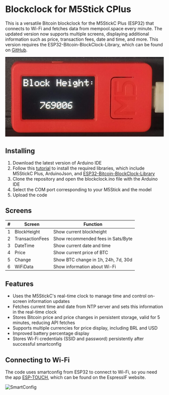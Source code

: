 # Blockclock for M5Stick CPlus

This is a versatile Bitcoin blockclock for the M5StickC Plus (ESP32) that connects to Wi-Fi and fetches data from mempool.space every minute. The updated version now supports multiple screens, displaying additional information such as price, transaction fees, date and time, and more. This version requires the ESP32-Bitcoin-BlockClock-Library, which can be found on [GitHub](https://github.com/SatsCzar/ESP32-Bitcoin-BlockClock-Library).

![M5StickC running blockclock](https://raw.githubusercontent.com/SatsCzar/Blockclock_M5StickC_Plus/master/m5stickblockclock.jpg)

## Installing

1. Download the latest version of Arduino IDE
2. Follow this [tutorial](https://docs.m5stack.com/en/quick_start/m5stickc_plus/arduino) to install the required libraries, which include M5StickC Plus, ArduinoJson, and [ESP32-Bitcoin-BlockClock-Library](https://github.com/SatsCzar/ESP32-Bitcoin-BlockClock-Library)
3. Clone the repository and open the blockclock.ino file with the Arduino IDE
4. Select the COM port corresponding to your M5Stick and the model
5. Upload the code

## Screens

| #   | Screen          | Function                           |
| --- | --------------- | ---------------------------------- |
| 1   | BlockHeight     | Show current blockheight           |
| 2   | TransactionFees | Show recommended fees in Sats/Byte |
| 3   | DateTime        | Show current date and time         |
| 4   | Price           | Show current price of BTC          |
| 5   | Change          | Show BTC change in 1h, 24h, 7d, 30d |
| 6   | WiFiData        | Show information about Wi-Fi       |

## Features

- Uses the M5StickC's real-time clock to manage time and control on-screen information updates
- Fetches current time and date from NTP server and sets this information in the real-time clock
- Stores Bitcoin price and price changes in persistent storage, valid for 5 minutes, reducing API fetches
- Supports multiple currencies for price display, including BRL and USD
- Improved battery percentage display
- Stores Wi-Fi credentials (SSID and password) persistently after successful smartconfig

## Connecting to Wi-Fi

The code uses smartconfig from ESP32 to connect to Wi-Fi, so you need the app [ESP-TOUCH](https://www.espressif.com/en/products/software/esp-touch/resources), which can be found on the EspressIF website.

![SmartConfig](https://www.espressif.com/sites/default/files/faq/screen_shot_2016-04-27_at_1.30.27_pm_0.png)
